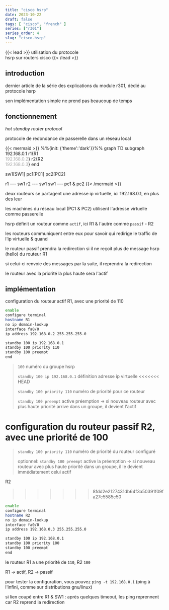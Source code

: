 ```yaml
---
title: "cisco hsrp"
date: 2023-10-22
draft: false
tags: [ "cisco", "french" ]
series: ["r301"]
series_order: 4
slug: "cisco-hsrp"
---
```


<!-- prologue -->

{{< lead >}}
utilisation du protocole  
hsrp sur routers cisco
{{< /lead >}}

<!-- article -->

## introduction

dernier article de la série des explications du module r301, dédié au protocole hsrp

son implémentation simple ne prend pas beaucoup de temps

## fonctionnement

*hot standby router protocol*

protocole de redondance de passerelle dans un réseau local

{{< mermaid >}}
%%{init: {'theme':'dark'}}%%
graph TD
subgraph 192.168.0.1
r1{R1<br><font color="#a9a9a9">192.168.0.2</font>}
r2{R2<br><font color="#a9a9a9">192.168.0.3</font>}
end

sw1[SW1]
pc1[PC1]
pc2[PC2]

r1 --- sw1
r2 --- sw1
sw1 --- pc1 & pc2
{{< /mermaid >}}

deux routeurs se partagent une adresse ip virtuelle, ici 192.168.0.1, en plus des leur

les machines du réseau local (PC1 & PC2) utilisent l'adresse virtuelle comme passerelle

hsrp définit un routeur comme `actif`, ici R1 & l'autre comme `passif` - R2

les routeurs communiquent entre eux pour savoir qui redirige le traffic de l'ip virtuelle & quand

le routeur passif prendra la redirection si il ne reçoit plus de message hsrp (hello) du routeur R1 

si celui-ci renvoie des messages par la suite, il reprendra la redirection

le routeur avec la priorité la plus haute sera l'actif

## implémentation

configuration du routeur actif R1, avec une priorité de 110

```bash {hl_lines=["8-10"]}
enable
configure terminal
hostname R1
no ip domain-lookup
interface fa0/0
ip address 192.168.0.2 255.255.255.0

standby 100 ip 192.168.0.1
standby 100 priority 110
standby 100 preempt
end
```
> `100` numéro du groupe hsrp
>
> `standby 100 ip 192.168.0.1` définition adresse ip virtuelle
<<<<<<< HEAD
>
> `standby 100 priority 110` numéro de priorité pour ce routeur
>
> `standby 100 preempt` active préemption -> si nouveau routeur avec plus haute priorité arrive dans un groupe, il devient l'actif

configuration du routeur passif R2, avec une priorité de 100
=======

> `standby 100 priority 110` numéro de priorité du routeur configuré
>
> optionnel:
> `standby 100 preempt` active la préemption -> si nouveau routeur avec plus haute priorité dans un groupe, il le devient immédiatement celui actif

R2
>>>>>>> 8fdd2e2127431db64f3a50391f09fa27c5585c50

```bash {hl_lines=["8-10"]}
enable
configure terminal
hostname R2
no ip domain-lookup
interface fa0/0
ip address 192.168.0.3 255.255.255.0

standby 100 ip 192.168.0.1
standby 100 priority 100
standby 100 preempt
end
```

le routeur R1 a une priorité de `110`, R2 `100`

R1 -> actif, R2 -> passif

pour tester la configuration, vous pouvez `ping -t 192.168.0.1` (ping à l'infini, comme sur distributions gnu/linux)

si lien coupé entre R1 & SW1 : après quelques timeout, les ping reprennent car R2 reprend la redirection